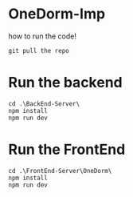 # OneDorm-Imp
how to run the code!
```
git pull the repo
```
# Run the backend
```
cd .\BackEnd-Server\
npm install
npm run dev
```
# Run the FrontEnd
```
cd .\FrontEnd-Server\OneDorm\
npm install
npm run dev
```
